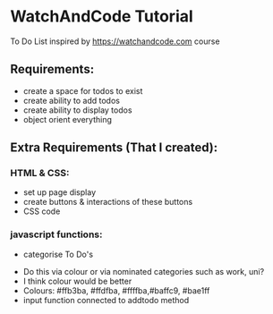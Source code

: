 ﻿# WatchAndCode Tutorial
To Do List inspired by https://watchandcode.com course
## Requirements:
- create a space for todos to exist 
- create ability to add todos 
- create ability to display todos 
- object orient everything 

## Extra Requirements (That I created):
### HTML & CSS:
- set up page display
- create buttons & interactions of these buttons
- CSS code
### javascript functions:
- categorise To Do's
* Do this via colour or via nominated categories such as work, uni?
* I think colour would be better 
* Colours: #ffb3ba, #ffdfba, #ffffba,#baffc9, #bae1ff
* input function connected to addtodo method

